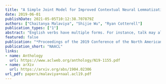 ```yaml
---
title: "A Simple Joint Model for Improved Contextual Neural Lemmatization"
date: 2019-06-01
publishDate: 2021-05-05T10:12:38.707879Z
authors: ["Chaitanya Malaviya", "Shijie Wu", "Ryan Cotterell"]
publication_types: ["1"]
abstract: "English verbs have multiple forms. For instance, talk may also appear as talks, talked or talking, depending on the context. The NLP task of lemmatization seeks to map these diverse forms back to a canonical one, known as the lemma. We present a simple joint neural model for lemmatization and morphological tagging that achieves state-of-the-art results on 20 languages from the Universal Dependencies corpora. Our paper describes the model in addition to training and decoding procedures. Error analysis indicates that joint morphological tagging and lemmatization is especially helpful in low-resource lemmatization and languages that display a larger degree of morphological complexity."
featured: false
publication: "*Proceedings of the 2019 Conference of the North American Chapter of the Association for Computational Linguistics: Human Language Technologies*"
publication_short: "NAACL"
links:
- name: Anthology
  url: https://www.aclweb.org/anthology/N19-1155.pdf
- name: arXiv
  url: https://arxiv.org/abs/1904.02306
url_pdf: papers/malaviya+naal.acl19.pdf
---
```


